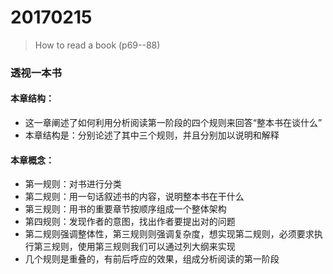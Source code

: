 # 20170215
> How to read a book (p69--88)
 
### 透视一本书
#### 本章结构：
- 这一章阐述了如何利用分析阅读第一阶段的四个规则来回答“整本书在谈什么”
- 本章结构是：分别论述了其中三个规则，并且分别加以说明和解释
#### 本章概念：
- 第一规则：对书进行分类
- 第二规则：用一句话叙述书的内容，说明整本书在干什么
- 第三规则：用书的重要章节按顺序组成一个整体架构
- 第四规则：发现作者的意图，找出作者要提出对的问题
- 第二规则强调整体性，第三规则则强调复杂度，想实现第二规则，必须要求执行第三规则，使用第三规则我们可以通过列大纲来实现
- 几个规则是重叠的，有前后呼应的效果，组成分析阅读的第一阶段

